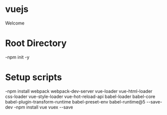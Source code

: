 # vuejs
Welcome

# Root Directory
-npm init -y

# Setup scripts
-npm install webpack webpack-dev-server vue-loader vue-html-loader css-loader vue-style-loader vue-hot-reload-api babel-loader babel-core babel-plugin-transform-runtime babel-preset-env babel-runtime@5 --save-dev
-npm install vue vuex --save